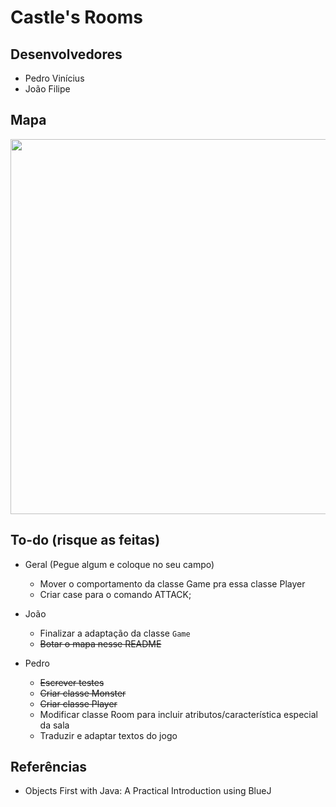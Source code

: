 # Castle's Rooms

## Desenvolvedores

* Pedro Vinícius
* João Filipe

## Mapa

<img src = "https://user-images.githubusercontent.com/99099086/191636955-5b1b66e2-6906-4f3e-a5be-a27506602950.png" width = "600px" />

## To-do (risque as feitas)

* Geral (Pegue algum e coloque no seu campo)
  * Mover o comportamento da classe Game pra essa classe Player
  * Criar case para o comando ATTACK;

* João
  * Finalizar a adaptação da classe `Game`
  * ~~Botar o mapa nesse README~~

* Pedro
  * ~~Escrever testes~~
  * ~~Criar classe Monster~~
  * ~~Criar classe Player~~
  * Modificar classe Room para incluir atributos/característica especial da sala
  * Traduzir e adaptar textos do jogo

## Referências
* Objects First with Java: A Practical Introduction using BlueJ
